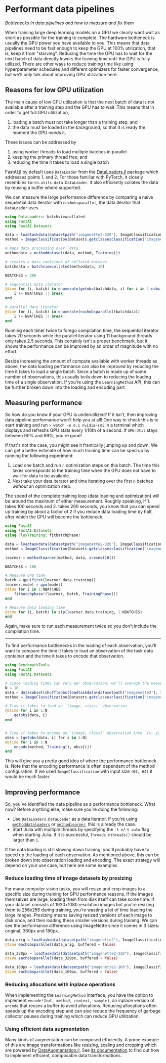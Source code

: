 # Performant data pipelines

*Bottlenecks in data pipelines and how to measure and fix them*

When training large deep learning models on a GPU we clearly want wait as short as possible for the training to complete. The hardware bottleneck is usually the GPU power you have available to you. This means that data pipelines need to be fast enough to keep the GPU at 100% utilization, that is, keep it from "starving". Reducing the time the GPU has to wait for the next batch of data directly lowers the training time until the GPU is fully utilized. There are other ways to reduce training time like using hyperparameter schedules and different optimizers for faster convergence, but we'll only talk about improving GPU utilization here.

## Reasons for low GPU utilization

The main cause of low GPU utilization is that the next batch of data is not available after a training step and the GPU has to wait. This means that in order to get full GPU utilization,

1. loading a batch must not take longer than a training step; and
2. the data must be loaded in the background, so that it is ready the moment the GPU needs it.

These issues can be addressed by

1. using worker threads to load multiple batches in parallel
2. keeping the primary thread free; and
3. reducing the time it takes to load a single batch

FastAI.jl by default uses `DataLoader` from the [DataLoaders.jl]() package which addresses points 1. and 2. For those familiar with PyTorch, it closely resembles `torch.utils.data.DataLoader`. It also efficiently collates the data by reusing a buffer where supported.

We can measure the large performance difference by comparing a naive sequential data iterator with `eachobsparallel`, the data iterator that `DataLoader` uses.

```julia
using DataLoaders: batchviewcollated
using FastAI
using FastAI.Datasets

data = loadtaskdata(datasetpath("imagenette2-320"), ImageClassification)
method = ImageClassification(Datasets.getclassesclassification("imagenette2-320"), (224, 224))

# maps data processing over `data`
methoddata = methoddataset(data, method, Training())

# creates a data container of collated batches
batchdata = batchviewcollated(methoddata, 16)

NBATCHES = 200

# sequential data iterator
@time for (i, batch) in enumerate(getobs(batchdata, i) for i in 1:nobs(batchdata))
    i != NBATCHES || break
end

# parallel data iterator
@time for (i, batch) in enumerate(eachobsparallel(batchdata))
    i != NBATCHES || break
end
```

Running each timer twice to forego compilation time, the sequential iterator takes 20 seconds while the parallel iterator using 11 background threads only takes 2.5 seconds. This certainly isn't a proper benchmark, but it shows the performance can be improved by an order of magnitude with no effort.

Beside increasing the amount of compute available with worker threads as above, the data loading performance can also be improved by reducing the time it takes to load a single batch. Since a batch is made up of some number of observations, this usually boils down to reducing the loading time of a single observation. If you're using the `LearningMethod` API, this can be further broken down into the loading and encoding part.

## Measuring performance

So how do you know if your GPU is underutilized? If it isn't, then improving data pipeline performance won't help you at all! One way to check this is to start training and run `> watch -n 0.1 nvidia-smi` in a terminal which displays and refreshs GPU stats every 1/10th of a second. If `GPU-Util` stays between 90% and 99%, you're good! 

If that's not the case, you might see it frantically jumping up and down. We can get a better estimate of how much training time can be sped up by running the following experiment:

1. Load one batch and run `n` optimization steps on this batch. The time this takes corresponds to the training time when the GPU does not have to wait for data to be available.
2. Next take your data iterator and time iterating over the first `n` batches *without* an optimization step.

The speed of the complete training loop (data loading and optimization) will be around the maximum of either measurement. Roughly speaking, if 1. takes 100 seconds and 2. takes 200 seconds, you know that you can speed up training by about a factor of 2 if you reduce data loading time by half, after which the GPU will become the bottleneck.

```julia
using FastAI
using FastAI.Datasets
using FluxTraining: fitbatchphase!

data = loadtaskdata(datasetpath("imagenette2-320"), ImageClassification)
method = ImageClassification(Datasets.getclassesclassification("imagenette2-320"), (224, 224))

learner = methodlearner(method, data, xresnet18())

NBATCHES = 100

# Measure GPU time
batch = gpu(first(learner.data.training))
learner.model = gpu(model)
@time for i in 1:NBATCHES
    fitbatchphase!(learner, batch, TrainingPhase())
end

# Measure data loading time
@time for (i, batch) in zip(learner.data.training, 1:NBATCHES)
end
```

Again, make sure to run each measurement twice so you don't include the compilation time.

---

To find performance bottlenecks in the loading of each observation, you'll want to compare the time it takes to load an observation of the task data container and the time it takes to encode that observation. 

```julia
using BenchmarkTools
using FastAI
using FastAI.Datasets

# Since loading times can vary per observation, we'll average the measurements over multiple observations
N = 10
data = datasubset(shuffleobs(loadtaskdata(datasetpath("imagenette2"), ImageClassification), 1:N))
method = ImageClassification(Datasets.getclassesclassification("imagenette2-320"), (224, 224))

# Time it takes to load an `(image, class)` observation
@btime for i in 1:N
    getobs(data, i)
end


# Time it takes to encode an `(image, class)` observation into `(x, y)`
obss = [getobs(data, i) for i in 1:N]
@btime for i in 1:N
    encode(method, Training(), obss[i])
end
```

This will give you a pretty good idea of where the performance bottleneck is. Note that the encoding performance is often dependent of the method configuration. If we used `ImageClassification` with input size `(64, 64)` it would be much faster.

## Improving performance

So, you've identified the data pipeline as a performance bottleneck. What now? Before anything else, make sure you're doing the following:

- Use `DataLoaders.DataLoader` as a data iterator. If you're using [`methoddataloaders`](#) or [`methodlearner`](#), this is already the case.
- Start Julia with multiple threads by specifying the `-t n`/`-t auto` flag when starting Julia. If it is successful, `Threads.nthreads()` should be larger than `1`.

If the data loading is still slowing down training, you'll probably have to speed up the loading of each observation. As mentioned above, this can be broken down into observation loading and encoding. The exact strategy will depend on your use case, but here are some examples.

### Reduce loading time of image datasets by presizing 

For many computer vision tasks, you will resize and crop images to a specific size during training for GPU performance reasons. If the images themselves are large, loading them from disk itself can take some time. If your dataset consists of 1920x1080 resolution images but you're resizing them to 256x256 during training, you're wasting a lot of time loading the large images. *Presizing* means saving resized versions of each image to disk once, and then loading these smaller versions during training. We can see the performance difference using ImageNette since it comes in 3 sizes: original, 360px and 180px.

```julia
data_orig = loadtaskdata(datasetpath("imagenette2"), ImageClassification)
@time eachobsparallel(data_orig, buffered = false)

data_320px = loadtaskdata(datasetpath("imagenette2-320"), ImageClassification)
@time eachobsparallel(data_320px, buffered = false)

data_160px = loadtaskdata(datasetpath("imagenette2-160"), ImageClassification)
@time eachobsparallel(data_160px, buffered = false)
```

### Reducing allocations with inplace operations

When implementing the `LearningMethod` interface, you have the option to implement `encode!(buf, method, context, sample)`, an inplace version of `encode` that reuses a buffer to avoid allocations. Reducing allocations often speeds up the encoding step and can also reduce the frequency of garbage collector pauses during training which can reduce GPU utilization.

### Using efficient data augmentation

Many kinds of augmentation can be composed efficiently. A prime example of this are image transformations like resizing, scaling and cropping which are powered by [DataAugmentation.jl](https://github.com/lorenzoh/DataAugmentation.jl). See [its documentation](https://lorenzoh.github.io/DataAugmentation.jl/dev/docs/literate/intro.html) to find out how to implement efficient, composable data transformations.